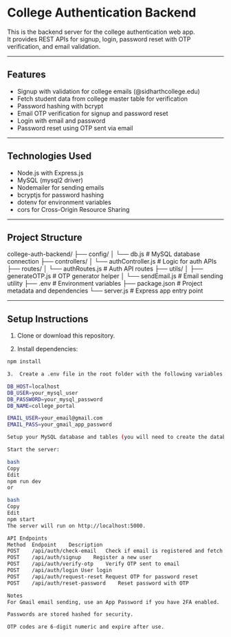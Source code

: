 # College Authentication Backend

This is the backend server for the college authentication web app.  
It provides REST APIs for signup, login, password reset with OTP verification, and email validation.

---

## Features

- Signup with validation for college emails (@sidharthcollege.edu)
- Fetch student data from college master table for verification
- Password hashing with bcrypt
- Email OTP verification for signup and password reset
- Login with email and password
- Password reset using OTP sent via email

---

## Technologies Used

- Node.js with Express.js
- MySQL (mysql2 driver)
- Nodemailer for sending emails
- bcryptjs for password hashing
- dotenv for environment variables
- cors for Cross-Origin Resource Sharing

---

## Project Structure

college-auth-backend/
├── config/
│ └── db.js # MySQL database connection
├── controllers/
│ └── authController.js # Logic for auth APIs
├── routes/
│ └── authRoutes.js # Auth API routes
├── utils/
│ ├── generateOTP.js # OTP generator helper
│ └── sendEmail.js # Email sending utility
├── .env # Environment variables
├── package.json # Project metadata and dependencies
└── server.js # Express app entry point


---

## Setup Instructions

1. Clone or download this repository.

2. Install dependencies:

```bash
npm install

3.  Create a .env file in the root folder with the following variables:

DB_HOST=localhost
DB_USER=your_mysql_user
DB_PASSWORD=your_mysql_password
DB_NAME=college_portal

EMAIL_USER=your_email@gmail.com
EMAIL_PASS=your_gmail_app_password

Setup your MySQL database and tables (you will need to create the database and user tables — see the SQL script provided separately).

Start the server:

bash
Copy
Edit
npm run dev
or

bash
Copy
Edit
npm start
The server will run on http://localhost:5000.

API Endpoints
Method	Endpoint	Description
POST	/api/auth/check-email	Check if email is registered and fetch student info if college email
POST	/api/auth/signup	Register a new user
POST	/api/auth/verify-otp	Verify OTP sent to email
POST	/api/auth/login	User login
POST	/api/auth/request-reset	Request OTP for password reset
POST	/api/auth/reset-password	Reset password with OTP

Notes
For Gmail email sending, use an App Password if you have 2FA enabled.

Passwords are stored hashed for security.

OTP codes are 6-digit numeric and expire after use.